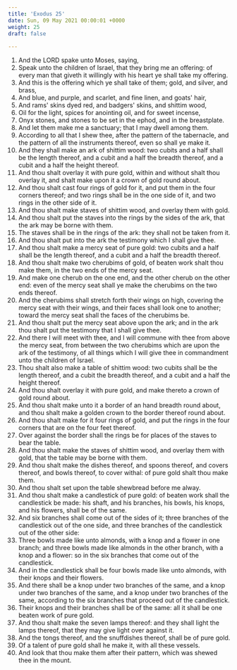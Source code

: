 ```yaml
---
title: 'Exodus 25'
date: Sun, 09 May 2021 00:00:01 +0000
weight: 25
draft: false
  
---
```


1. And the LORD spake unto Moses, saying,
2. Speak unto the children of Israel, that they bring me an offering: of every man that giveth it willingly with his heart ye shall take my offering.
3. And this is the offering which ye shall take of them; gold, and silver, and brass,
4. And blue, and purple, and scarlet, and fine linen, and goats' hair,
5. And rams' skins dyed red, and badgers' skins, and shittim wood,
6. Oil for the light, spices for anointing oil, and for sweet incense,
7. Onyx stones, and stones to be set in the ephod, and in the breastplate.
8. And let them make me a sanctuary; that I may dwell among them.
9. According to all that I shew thee, after the pattern of the tabernacle, and the pattern of all the instruments thereof, even so shall ye make it.
10. And they shall make an ark of shittim wood: two cubits and a half shall be the length thereof, and a cubit and a half the breadth thereof, and a cubit and a half the height thereof.
11. And thou shalt overlay it with pure gold, within and without shalt thou overlay it, and shalt make upon it a crown of gold round about.
12. And thou shalt cast four rings of gold for it, and put them in the four corners thereof; and two rings shall be in the one side of it, and two rings in the other side of it.
13. And thou shalt make staves of shittim wood, and overlay them with gold.
14. And thou shalt put the staves into the rings by the sides of the ark, that the ark may be borne with them.
15. The staves shall be in the rings of the ark: they shall not be taken from it.
16. And thou shalt put into the ark the testimony which I shall give thee.
17. And thou shalt make a mercy seat of pure gold: two cubits and a half shall be the length thereof, and a cubit and a half the breadth thereof.
18. And thou shalt make two cherubims of gold, of beaten work shalt thou make them, in the two ends of the mercy seat.
19. And make one cherub on the one end, and the other cherub on the other end: even of the mercy seat shall ye make the cherubims on the two ends thereof.
20. And the cherubims shall stretch forth their wings on high, covering the mercy seat with their wings, and their faces shall look one to another; toward the mercy seat shall the faces of the cherubims be.
21. And thou shalt put the mercy seat above upon the ark; and in the ark thou shalt put the testimony that I shall give thee.
22. And there I will meet with thee, and I will commune with thee from above the mercy seat, from between the two cherubims which are upon the ark of the testimony, of all things which I will give thee in commandment unto the children of Israel.
23. Thou shalt also make a table of shittim wood: two cubits shall be the length thereof, and a cubit the breadth thereof, and a cubit and a half the height thereof.
24. And thou shalt overlay it with pure gold, and make thereto a crown of gold round about.
25. And thou shalt make unto it a border of an hand breadth round about, and thou shalt make a golden crown to the border thereof round about.
26. And thou shalt make for it four rings of gold, and put the rings in the four corners that are on the four feet thereof.
27. Over against the border shall the rings be for places of the staves to bear the table.
28. And thou shalt make the staves of shittim wood, and overlay them with gold, that the table may be borne with them.
29. And thou shalt make the dishes thereof, and spoons thereof, and covers thereof, and bowls thereof, to cover withal: of pure gold shalt thou make them.
30. And thou shalt set upon the table shewbread before me alway.
31. And thou shalt make a candlestick of pure gold: of beaten work shall the candlestick be made: his shaft, and his branches, his bowls, his knops, and his flowers, shall be of the same.
32. And six branches shall come out of the sides of it; three branches of the candlestick out of the one side, and three branches of the candlestick out of the other side:
33. Three bowls made like unto almonds, with a knop and a flower in one branch; and three bowls made like almonds in the other branch, with a knop and a flower: so in the six branches that come out of the candlestick.
34. And in the candlestick shall be four bowls made like unto almonds, with their knops and their flowers.
35. And there shall be a knop under two branches of the same, and a knop under two branches of the same, and a knop under two branches of the same, according to the six branches that proceed out of the candlestick.
36. Their knops and their branches shall be of the same: all it shall be one beaten work of pure gold.
37. And thou shalt make the seven lamps thereof: and they shall light the lamps thereof, that they may give light over against it.
38. And the tongs thereof, and the snuffdishes thereof, shall be of pure gold.
39. Of a talent of pure gold shall he make it, with all these vessels.
40. And look that thou make them after their pattern, which was shewed thee in the mount.
